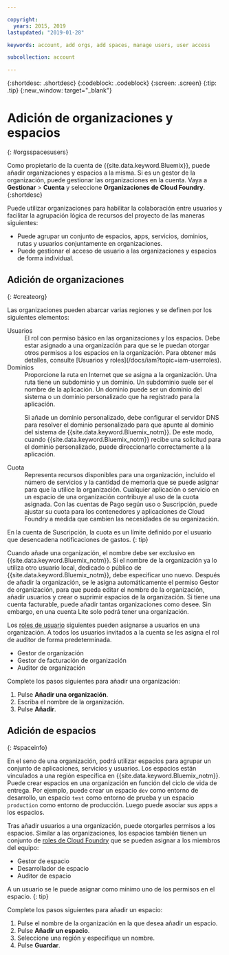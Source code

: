 ```yaml
---

copyright:
  years: 2015, 2019
lastupdated: "2019-01-28"

keywords: account, add orgs, add spaces, manage users, user access

subcollection: account

---
```


{:shortdesc: .shortdesc}
{:codeblock: .codeblock}
{:screen: .screen}
{:tip: .tip}
{:new_window: target="_blank"}

# Adición de organizaciones y espacios
{: #orgsspacesusers}

Como propietario de la cuenta de {{site.data.keyword.Bluemix}}, puede añadir organizaciones y espacios a la misma. Si es un gestor de la organización, puede gestionar las organizaciones en la cuenta. Vaya a **Gestionar** > **Cuenta** y seleccione **Organizaciones de Cloud Foundry**.
{:shortdesc}

Puede utilizar organizaciones para habilitar la colaboración entre usuarios y facilitar la agrupación lógica de recursos del proyecto de las maneras siguientes:

   * Puede agrupar un conjunto de espacios, apps, servicios, dominios, rutas y usuarios conjuntamente en organizaciones.
   * Puede gestionar el acceso de usuario a las organizaciones y espacios de forma individual.

## Adición de organizaciones
{: #createorg}

Las organizaciones pueden abarcar varias regiones y se definen por los siguientes elementos:

<dl>
<dt>Usuarios</dt>
<dd>El rol con permiso básico en las organizaciones y los espacios. Debe estar asignado a una organización para que se le puedan otorgar otros permisos a los espacios en la organización. Para obtener más detalles, consulte [Usuarios y roles](/docs/iam?topic=iam-userroles).</dd>
<dt>Dominios</dt>
<dd>Proporcione la ruta en Internet que se asigna a la organización. Una ruta tiene un subdominio y un dominio. Un subdominio suele ser el nombre de la aplicación. Un dominio puede ser un dominio del sistema o un dominio personalizado que ha registrado para la aplicación.<br/>
<p>Si añade un dominio personalizado, debe configurar el servidor DNS para resolver el dominio personalizado para que apunte al dominio del sistema de {{site.data.keyword.Bluemix_notm}}. De este modo, cuando {{site.data.keyword.Bluemix_notm}} recibe una solicitud para el dominio personalizado, puede direccionarlo correctamente a la aplicación.</p></dd>
<dt>Cuota</dt>
<dd>Representa recursos disponibles para una organización, incluido el número de servicios y la cantidad de memoria que se puede asignar para que la utilice la organización. Cualquier aplicación o servicio en un espacio de una organización contribuye al uso de la cuota asignada. Con las cuentas de Pago según uso o Suscripción, puede ajustar su cuota para los contenedores y aplicaciones de Cloud Foundry a medida que cambien las necesidades de su organización.</dd>
</dl>

En la cuenta de Suscripción, la cuota es un límite definido por el usuario que desencadena notificaciones de gastos.
{: tip}

Cuando añade una organización, el nombre debe ser exclusivo en {{site.data.keyword.Bluemix_notm}}. Si el nombre de la organización ya lo utiliza otro usuario local, dedicado o público de {{site.data.keyword.Bluemix_notm}}, debe especificar uno nuevo. Después de añadir la organización, se le asigna automáticamente el permiso Gestor de organización, para que pueda editar el nombre de la organización, añadir usuarios y crear o suprimir espacios de la organización. Si tiene una cuenta facturable, puede añadir tantas organizaciones como desee. Sin embargo, en una cuenta Lite solo podrá tener una organización.

Los [roles de usuario](/docs/iam?topic=iam-userroles) siguientes pueden asignarse a usuarios en una organización. A todos los usuarios invitados a la cuenta se les asigna el rol de auditor de forma predeterminada.

   * Gestor de organización
   * Gestor de facturación de organización
   * Auditor de organización

Complete los pasos siguientes para añadir una organización:

  1. Pulse **Añadir una organización**.
  2. Escriba el nombre de la organización.  
  3. Pulse **Añadir**.

<!-- Add info on Manage infrastructure option under a space -->

## Adición de espacios
{: #spaceinfo}

En el seno de una organización, podrá utilizar espacios para agrupar un conjunto de aplicaciones, servicios y usuarios. Los espacios están vinculados a una región específica en {{site.data.keyword.Bluemix_notm}}. Puede crear espacios en una organización en función del ciclo de vida de entrega. Por ejemplo, puede crear un espacio `dev` como entorno de desarrollo, un espacio `test` como entorno de prueba y un espacio `production` como entorno de producción. Luego puede asociar sus apps a los espacios.

Tras añadir usuarios a una organización, puede otorgarles permisos a los espacios. Similar a las organizaciones, los espacios también tienen un conjunto de [roles de Cloud Foundry](/docs/iam?topic=iam-cfroles) que se pueden asignar a los miembros del equipo:

  * Gestor de espacio
  * Desarrollador de espacio
  * Auditor de espacio

A un usuario se le puede asignar como mínimo uno de los permisos en el espacio.
{: tip}

Complete los pasos siguientes para añadir un espacio:

  1. Pulse el nombre de la organización en la que desea añadir un espacio.
  2. Pulse **Añadir un espacio**.
  3. Seleccione una región y especifique un nombre.
  4. Pulse **Guardar**.
